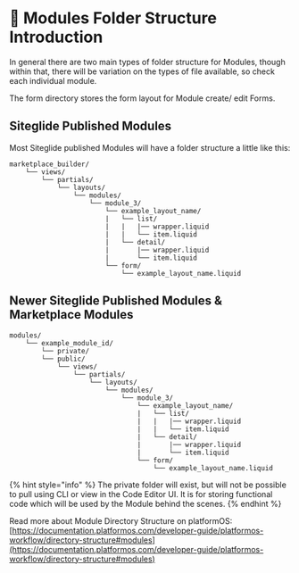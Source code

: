 # 🌳 Modules Folder Structure Introduction

In general there are two main types of folder structure for Modules, though within that, there will be variation on the types of file available, so check each individual module.

The form directory stores the form layout for Module create/ edit Forms.

## Siteglide Published Modules

Most Siteglide published Modules will have a folder structure a little like this:

```
marketplace_builder/
    └── views/
        └── partials/
            └── layouts/
                └── modules/
                    └── module_3/
                        └── example_layout_name/
                        |   └── list/
                        |   |   |── wrapper.liquid
                        |   |   └── item.liquid
                        |   └── detail/
                        |       |── wrapper.liquid
                        |       └── item.liquid
                        └── form/
                            └── example_layout_name.liquid
```

## Newer Siteglide Published Modules & Marketplace Modules

```
modules/
    └── example_module_id/
        └── private/
        └── public/
            └── views/
                └── partials/
                    └── layouts/
                        └── modules/
                            └── module_3/
                                └── example_layout_name/
                                |   └── list/
                                |   |   |── wrapper.liquid
                                |   |   └── item.liquid
                                |   └── detail/
                                |       |── wrapper.liquid
                                |       └── item.liquid
                                └── form/
                                    └── example_layout_name.liquid
```

{% hint style="info" %}
The private folder will exist, but will not be possible to pull using CLI or view in the Code Editor UI. It is for storing functional code which will be used by the Module behind the scenes.&#x20;
{% endhint %}

Read more about Module Directory Structure on platformOS: [https://documentation.platformos.com/developer-guide/platformos-workflow/directory-structure#modules](https://documentation.platformos.com/developer-guide/platformos-workflow/directory-structure#modules)
